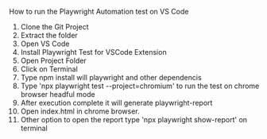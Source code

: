 How to run the Playwright Automation test on VS Code

1. Clone the Git Project
2. Extract the folder
3. Open VS Code
4. Install Playwright Test for VSCode Extension
5. Open Project Folder
6. Click on Terminal
7. Type npm install will playwright and other dependencis
8. Type 'npx playwright test --project=chromium' to run the test on chrome browser headful mode
9. After execution complete it will generate playwright-report 
10. Open index.html in chrome browser.
11. Other option to open the report type 'npx playwright show-report' on terminal
